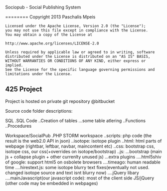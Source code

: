 Sociopub - Social Publishing System

========
	Copyright 2013 Paschalis Mpeis
	
	Licensed under the Apache License, Version 2.0 (the "License");
	you may not use this file except in compliance with the License.
	You may obtain a copy of the License at
	
	http://www.apache.org/licenses/LICENSE-2.0
	
	Unless required by applicable law or agreed to in writing, software
	distributed under the License is distributed on an "AS IS" BASIS,
	WITHOUT WARRANTIES OR CONDITIONS OF ANY KIND, either express or implied.
	See the License for the specific language governing permissions and
	limitations under the License.



425 Project
---------------

Project is hosted on private git repository @bitbucket


Source code folder descriptions:

SQL
.SQL Code
..Creation of tables
...some table atlering
..Functions
..Procedures

Workspace/SocialPub
.PHP STORM workspace
..scripts: php code (the result is the web2.0 API in json)
..isotope: isotope plugin
..html: html parts of webpage (rightbar, leftbar, navbar, maincontent etc)
..css: bootstrap css, isotope css, our css(+overrides on isotope/bootstrap)
..js:
...bootstrap (main js + collapse plugin + other currenlty unused js)
...extra plugins
....html5shiv of google: support html5 on osbolete browsers
....timeago: human readable time
....hirestext.js: some isotope blurry text fixes(eventually not used. changed isotope source and text isnt blurry now)
....jQuery libary
....mainJavascript(our javascript code): most of the client side JS/jQuery (other code may be embedded in webpages)

